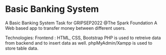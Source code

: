 # Basic Banking System

A Basic Banking System Task for GRIPSEP2022 @The Spark Foundation
A Web based app to transfer money between different users.

Technologies:
Frontend : HTML, CSS, Bootstrap 
PHP is used to retreive data from backend and to insert data as well.
phpMyAdmin/Xampp is used to store table data.
